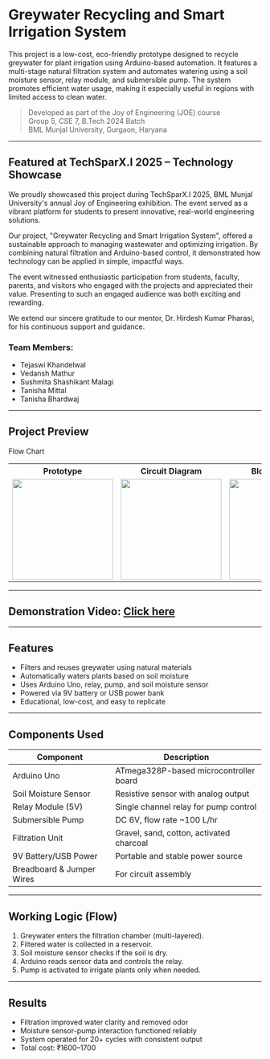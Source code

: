 # Greywater Recycling and Smart Irrigation System

This project is a low-cost, eco-friendly prototype designed to recycle greywater for plant irrigation using Arduino-based automation. It features a multi-stage natural filtration system and automates watering using a soil moisture sensor, relay module, and submersible pump. The system promotes efficient water usage, making it especially useful in regions with limited access to clean water.

> Developed as part of the Joy of Engineering (JOE) course  
> Group 5, CSE 7, B.Tech 2024 Batch  
> BML Munjal University, Gurgaon, Haryana

---

## Featured at TechSparX.I 2025 – Technology Showcase

We proudly showcased this project during TechSparX.I 2025, BML Munjal University's annual Joy of Engineering exhibition. The event served as a vibrant platform for students to present innovative, real-world engineering solutions.

Our project, "Greywater Recycling and Smart Irrigation System", offered a sustainable approach to managing wastewater and optimizing irrigation. By combining natural filtration and Arduino-based control, it demonstrated how technology can be applied in simple, impactful ways.

The event witnessed enthusiastic participation from students, faculty, parents, and visitors who engaged with the projects and appreciated their value. Presenting to such an engaged audience was both exciting and rewarding.

We extend our sincere gratitude to our mentor, Dr. Hirdesh Kumar Pharasi, for his continuous support and guidance.

### Team Members:
- Tejaswi Khandelwal 
- Vedansh Mathur  
- Sushmita Shashikant Malagi  
- Tanisha Mittal  
- Tanisha Bhardwaj   

---

## Project Preview

<table>
  <tr>
    <the> Flow Chart</th>
    <th> Prototype</th>
    <th> Circuit Diagram</th>
    <th> Block Diagram</th>
  </tr>
  <tr>
    <td><img src="https://github.com/user-attachments/assets/78de924d-8bf6-4e49-8152-b71f9012bafe" width="200"/></td>
    <td><img src="https://github.com/user-attachments/assets/34cc1898-1431-4bdd-b230-51e28b173d4b" width="200"/></td>
    <td><img src="https://github.com/user-attachments/assets/6b8d53c6-f8af-47f7-b430-b3b4ffabe6e4" width="200"/></td>
    <td><img src="https://github.com/user-attachments/assets/72506ff5-72a2-4fac-949d-f09e82d0f3a4" width="200"/></td>
  </tr>
</table>

---

##  Demonstration Video: [Click here](https://drive.google.com/file/d/1_MBMi4o9DbmxxGdnWlmdrgPHdOKOdKF7/view?usp=drivesdk)

---

##  Features

- Filters and reuses greywater using natural materials  
- Automatically waters plants based on soil moisture  
- Uses Arduino Uno, relay, pump, and soil moisture sensor  
- Powered via 9V battery or USB power bank  
- Educational, low-cost, and easy to replicate

---

## Components Used

| Component              | Description                                        |
|------------------------|----------------------------------------------------|
| Arduino Uno            | ATmega328P-based microcontroller board             |
| Soil Moisture Sensor   | Resistive sensor with analog output                |
| Relay Module (5V)      | Single channel relay for pump control              |
| Submersible Pump       | DC 6V, flow rate ~100 L/hr                         |
| Filtration Unit        | Gravel, sand, cotton, activated charcoal           |
| 9V Battery/USB Power   | Portable and stable power source                   |
| Breadboard & Jumper Wires | For circuit assembly                            |

---

## Working Logic (Flow)

1. Greywater enters the filtration chamber (multi-layered).
2. Filtered water is collected in a reservoir.
3. Soil moisture sensor checks if the soil is dry.
4. Arduino reads sensor data and controls the relay.
5. Pump is activated to irrigate plants only when needed.

---

## Results

- Filtration improved water clarity and removed odor  
- Moisture sensor-pump interaction functioned reliably  
- System operated for 20+ cycles with consistent output  
- Total cost: ₹1600–1700
